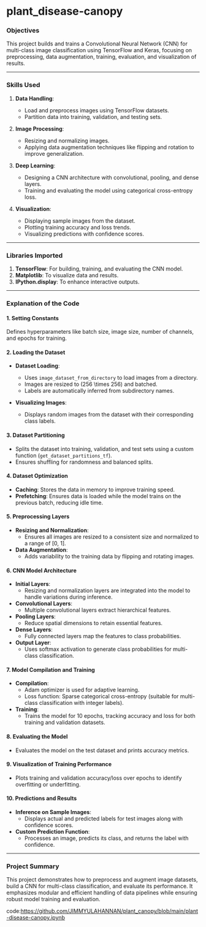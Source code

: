 # plant_disease-canopy
### **Objectives**
This project builds and trains a Convolutional Neural Network (CNN) for multi-class image classification using TensorFlow and Keras, focusing on preprocessing, data augmentation, training, evaluation, and visualization of results.

---

### **Skills Used**
1. **Data Handling**:
   - Load and preprocess images using TensorFlow datasets.
   - Partition data into training, validation, and testing sets.

2. **Image Processing**:
   - Resizing and normalizing images.
   - Applying data augmentation techniques like flipping and rotation to improve generalization.

3. **Deep Learning**:
   - Designing a CNN architecture with convolutional, pooling, and dense layers.
   - Training and evaluating the model using categorical cross-entropy loss.

4. **Visualization**:
   - Displaying sample images from the dataset.
   - Plotting training accuracy and loss trends.
   - Visualizing predictions with confidence scores.

---

### **Libraries Imported**
1. **TensorFlow**: For building, training, and evaluating the CNN model.
2. **Matplotlib**: To visualize data and results.
3. **IPython.display**: To enhance interactive outputs.

---

### **Explanation of the Code**

#### **1. Setting Constants**
Defines hyperparameters like batch size, image size, number of channels, and epochs for training.

#### **2. Loading the Dataset**
- **Dataset Loading**:
  - Uses `image_dataset_from_directory` to load images from a directory.
  - Images are resized to \(256 \times 256\) and batched.
  - Labels are automatically inferred from subdirectory names.

- **Visualizing Images**:
  - Displays random images from the dataset with their corresponding class labels.

#### **3. Dataset Partitioning**
- Splits the dataset into training, validation, and test sets using a custom function (`get_dataset_partitions_tf`).
- Ensures shuffling for randomness and balanced splits.

#### **4. Dataset Optimization**
- **Caching**: Stores the data in memory to improve training speed.
- **Prefetching**: Ensures data is loaded while the model trains on the previous batch, reducing idle time.

#### **5. Preprocessing Layers**
- **Resizing and Normalization**:
  - Ensures all images are resized to a consistent size and normalized to a range of [0, 1].
- **Data Augmentation**:
  - Adds variability to the training data by flipping and rotating images.

#### **6. CNN Model Architecture**
- **Initial Layers**:
  - Resizing and normalization layers are integrated into the model to handle variations during inference.
- **Convolutional Layers**:
  - Multiple convolutional layers extract hierarchical features.
- **Pooling Layers**:
  - Reduce spatial dimensions to retain essential features.
- **Dense Layers**:
  - Fully connected layers map the features to class probabilities.
- **Output Layer**:
  - Uses softmax activation to generate class probabilities for multi-class classification.

#### **7. Model Compilation and Training**
- **Compilation**:
  - Adam optimizer is used for adaptive learning.
  - Loss function: Sparse categorical cross-entropy (suitable for multi-class classification with integer labels).
- **Training**:
  - Trains the model for 10 epochs, tracking accuracy and loss for both training and validation datasets.

#### **8. Evaluating the Model**
- Evaluates the model on the test dataset and prints accuracy metrics.

#### **9. Visualization of Training Performance**
- Plots training and validation accuracy/loss over epochs to identify overfitting or underfitting.

#### **10. Predictions and Results**
- **Inference on Sample Images**:
  - Displays actual and predicted labels for test images along with confidence scores.
- **Custom Prediction Function**:
  - Processes an image, predicts its class, and returns the label with confidence.

---

### **Project Summary**
This project demonstrates how to preprocess and augment image datasets, build a CNN for multi-class classification, and evaluate its performance. It emphasizes modular and efficient handling of data pipelines while ensuring robust model training and evaluation.

code:https://github.com/JIMMYULAHANNAN/plant_canopy/blob/main/plant-disease-canopy.ipynb

